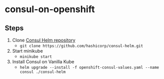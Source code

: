 # consul-on-openshift

## Steps

1. Clone [Consul Helm repository](https://github.com/hashicorp/consul-helm.git)
    - `git clone https://github.com/hashicorp/consul-helm.git`
2. Start minikube
    - `minikube start`
3. Install Consul on Vanilla Kube
    - `helm upgrade --install -f openshift-consul-values.yaml --name consul ./consul-helm `
